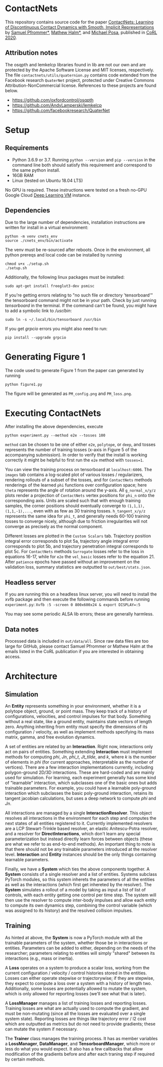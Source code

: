 # ContactNets
This repository contains source code for the paper [ContactNets: Learning of Discontinuous Contact Dynamics with Smooth, Implicit Representations](https://arxiv.org/abs/2009.11193) by [Samuel Pfrommer\*](http://sam.pfrommer.us/), [Mathew Halm\*](https://www.grasp.upenn.edu/people/mathew-halm), and [Michael Posa](https://www.grasp.upenn.edu/people/michael-posa), published in [CoRL 2020](https://www.robot-learning.org/program/accepted-papers).

## Attribution notes
The osqpth and lemkelcp libraries found in lib are not our own and are protected by the Apache Software License and MIT licenses, respectively. The file `contactnets/utils/quaternion.py` contains code extended from the Facebook research `QuaterNet` project, protected under Creative Commons Attribution-NonCommercial license. References to these projects are found below.

* https://github.com/oxfordcontrol/osqpth
* https://github.com/AndyLamperski/lemkelcp
* https://github.com/facebookresearch/QuaterNet 

# Setup
## Requirements
* Python 3.6.9 or 3.7. Running `python --version` and `pip --version` in the command line both should satisfy this requirement and correspond to the same python install.
* 16GB RAM
* Linux (tested on Ubuntu 18.04 LTS)

No GPU is required. These instructions were tested on a fresh no-GPU Google Cloud [Deep Learning VM](https://console.cloud.google.com/marketplace/details/click-to-deploy-images/deeplearning) instance.

## Dependencies
Due to the large number of dependencies, installation instructions are written for install in a virtual environment:
```
python -m venv cnets_env
source ./cnets_env/bin/activate
```

The venv must be re-sourced after reboots. Once in the environment, all python prereqs and local code can be installed by running
```
chmod u+x ./setup.sh
./setup.sh
```

Additionally, the following linux packages must be installed:
```
sudo apt-get install freeglut3-dev psmisc
```

If you're getting errors relating to "no such file or directory 'tensorboard'" the tensorboard command might not be in your path. Check by just running *tensorboard* in the terminal. If the command can't be found, you might have to add a symbolic link to */usr/bin*:

```
sudo ln -s ~/.local/bin/tensorboard /usr/bin
```

If you get *grpcio* errors you might also need to run:


```
pip install --upgrade grpcio
```

# Generating Figure 1

The code used to generate Figure 1 from the paper can generated by running
```
python figure1.py
```
The figure will be generated as `PM_config.png` and `PM_loss.png`.

# Executing ContactNets
After installing the above dependencies, execute
```
python experiment.py --method e2e --tosses 100
```
`method` can be chosen to be one of either `e2e`, `polytope`, or `deep`, and tosses represents the number of training tosses (x-axis in Figure 5 of the accompanying submission). In order to verify that the install is working correctly it might be helpful to first run the `e2e` method with `tosses=1`.

You can view the training process on tensorboard at `localhost:6006`. The `images` tab contains a log-scaled plot of various losses / regularizers, rendering rollouts of a subset of the tosses, and for `ContactNets` methods renderings of the learned `phi` functions over configuration space; here `theta` represents the angle of rotation around the y-axis. All `g_normal_x/y/z` plots render a projection of `ContactNets` vertex positions for `phi_n` onto the corresponding axis. Units are scaled such that with enough training samples, the corner positions should eventually converge to `(1,1,1),(1,1,-1),...`, even with as few as 30 training tosses. `h_tangent_x/y/z` represents the same idea for `phi_t`, and generally needs 60-100 training tosses to converge nicely, although due to friction irregularities will not converge as precisely as the normal component.

Different losses are plotted in the `Custom Scalars` tab. Trajectory position integral error corresponds to plot 5a, trajectory angle integral error corresponds to plot 5b, and trajectory penetration integral corresponds to plot 5c. For `ContactNets` methods `Surrogate` losses refer to the loss in equations 16-17, while for `e2e` the `vel_basic` losses refer to the equation 21. After `patience` epochs have passed without an improvement on the validation loss, summary statistics are outputted to `out/best/stats.json`.

## Headless server
If you are running this on a headless linux server, you will need to install the xvfb package and then execute the following commands before running `experiment.py`:
`
Xvfb :5 -screen 0 800x600x24 &
export DISPLAY=:5
`

You may see some periodic ALSA lib errors; these are generally harmless.

## Data notes
Processed data is included in `out/data/all`. Since raw data files are too large for GitHub, please contact Samuel Pfrommer or Mathew Halm at the emails listed in the CoRL publication if you are interested in obtaining access.

# Architecture
## Simulation
An **Entity** represents something in your environment, whether it is a polytope object, ground, or point mass. They keep track of a history of configurations, velocities, and control impulses for that body. Something without a real state, like a ground entity, maintains state vectors of length zero. Anything inheriting from entity must specify the dimensions of its configuration / velocity, as well as implement methods specifying its mass matrix, gamma, and free evolution dynamics.


A set of entities are related by an **Interaction**. Right now, interactions only act on pairs of entities. Something extending **Interaction** must implement methods for computing *phi*, *Jn*, *phi_t*, *Jt_tilde*, and *k*, where *k* is the number of elements in *phi* (for current approaches, interpretable as the number of vertices). There are a few interaction implementations currently, including polygon-ground 2D/3D interactions. These are hard-coded and are mainly used for simulation. For learning, each experiment generally has some kind of "learnable" interaction, which subclasses one of the basic ones but adds trainable parameters. For example, you could have a learnable poly-ground interaction which subclasses the basic poly-ground interaction, retains its tangent jacobian calculations, but uses a deep network to compute *phi* and *Jn*.


All interactions are managed by a single **InteractionResolver**. This object resolves all interactions in the environment for each step and computes the next states of all entities registered to it. Currently implemented resolvers are a LCP Stewart-Trinkle based resolver, an elastic Anitescu-Potra resolver, and a resolver for **DirectInteractions**, which don't learn any special parameterization but instead directly learn forces between objects (these are what we refer to as end-to-end methods). An important thing to note is that there should not be any trainable parameters introduced at the resolver level. **Interaction** and **Entity** instances should be the only things containing learnable parameters.


Finally, we have a **System** which ties the above components together. A **System** consists of a single resolver and a list of entities. Systems subclass PyTorch modules, so this system inherets the parameters of all the entities as well as the interactions (which first get inhereted by the resolver). The **System** simulates a rollout of a model by taking as input a list of list of controls, with each entity getting one control per time step. The system will then use the resolver to compute inter-body impulses and allow each entity to compute its own dynamics step, combining the control variable (which was assigned to its history) and the resolved collision impulses.

## Training
As hinted at above, the **System** is now a PyTorch module with all the trainable parameters of the system, whether those be in interactions or entities. Parameters can be added to either, depending on the needs of the researcher; parameters relating to entities will simply "shared" between its interactions (e.g., mass or inertia).


A **Loss** operates on a system to produce a scalar loss, working from the current configuration / velocity / control histories stored in the entities. Losses can either operate stepwise or trajectorywise; if they are stepwise, they expect to compute a loss over a system with a history of length two. Additionally, some losses are potentially allowed to mutate the system, which is only allowed for reporting losses (we'll see what that is later).


A **LossManager** manages a list of training losses and reporting losses. Training losses are what are actually used to compute the gradient, and must be non-mutating (since all the losses are evaluated over a single system state). Reporting losses are things like trajectory error / l2 cost which are outputted as metrics but do not need to provide gradients; these can mutate the system if necessary.


The **Trainer** class manages the training process. It has as member variables a **LossManager**, **DataManager**, and **TensorboardManager**, which more or less do what you would expect. It also has a few callbacks that allow modification of the gradients before and after each traning step if required by certain methods.
